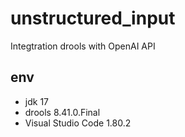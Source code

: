 # unstructured_input

Integtration drools with OpenAI API 


## env

- jdk 17
- drools 8.41.0.Final
- Visual Studio Code 1.80.2
